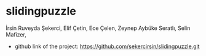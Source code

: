 # slidingpuzzle
İrsin Ruveyda Şekerci,
Elif Çetin,
Ece Çelen,
Zeynep Aybüke Seratlı,
Selin Mafizer,
- github link of the project: https://github.com/sekercirsin/slidingpuzzle.git
